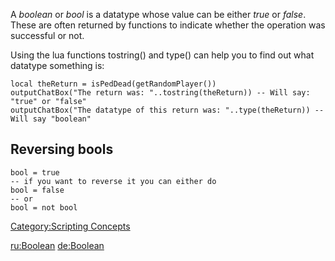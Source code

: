 A *boolean* or *bool* is a datatype whose value can be either *true* or *false*. These are often returned by functions to indicate whether the operation was successful or not.

Using the lua functions tostring() and type() can help you to find out what datatype something is:

    local theReturn = isPedDead(getRandomPlayer())
    outputChatBox("The return was: "..tostring(theReturn)) -- Will say: "true" or "false"
    outputChatBox("The datatype of this return was: "..type(theReturn)) -- Will say "boolean"

Reversing bools
---------------

    bool = true
    -- if you want to reverse it you can either do
    bool = false
    -- or
    bool = not bool

[Category:Scripting Concepts](/docs/category:scripting_concepts.md "wikilink")

[ru:Boolean](/docs/ru:boolean.md "wikilink") [de:Boolean](/de:Boolean.md "wikilink")
